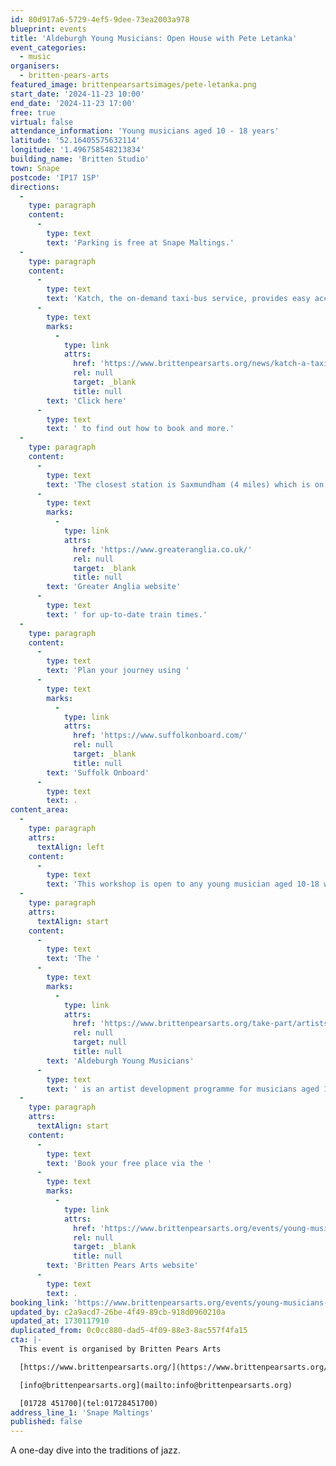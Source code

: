 ```yaml
---
id: 80d917a6-5729-4ef5-9dee-73ea2003a978
blueprint: events
title: 'Aldeburgh Young Musicians: Open House with Pete Letanka'
event_categories:
  - music
organisers:
  - britten-pears-arts
featured_image: brittenpearsartsimages/pete-letanka.png
start_date: '2024-11-23 10:00'
end_date: '2024-11-23 17:00'
free: true
virtual: false
attendance_information: 'Young musicians aged 10 - 18 years'
latitude: '52.16405575632114'
longitude: '1.496758548213834'
building_name: 'Britten Studio'
town: Snape
postcode: 'IP17 1SP'
directions:
  -
    type: paragraph
    content:
      -
        type: text
        text: 'Parking is free at Snape Maltings.'
  -
    type: paragraph
    content:
      -
        type: text
        text: 'Katch, the on-demand taxi-bus service, provides easy access to Snape Maltings, connecting it to the towns of Framlingham, Parham, Hacheston, Wickham Market, Wickham Market Railway Station at Campsea Ashe, and Tunstall. '
      -
        type: text
        marks:
          -
            type: link
            attrs:
              href: 'https://www.brittenpearsarts.org/news/katch-a-taxi-bus-to-snape-maltings'
              rel: null
              target: _blank
              title: null
        text: 'Click here'
      -
        type: text
        text: ' to find out how to book and more.'
  -
    type: paragraph
    content:
      -
        type: text
        text: 'The closest station is Saxmundham (4 miles) which is on the East Suffolk Ipswich on the Lowestoft train line. Wickham Market station (6 miles) is located in Campsea Ash on the same line. Visit the '
      -
        type: text
        marks:
          -
            type: link
            attrs:
              href: 'https://www.greateranglia.co.uk/'
              rel: null
              target: _blank
              title: null
        text: 'Greater Anglia website'
      -
        type: text
        text: ' for up-to-date train times.'
  -
    type: paragraph
    content:
      -
        type: text
        text: 'Plan your journey using '
      -
        type: text
        marks:
          -
            type: link
            attrs:
              href: 'https://www.suffolkonboard.com/'
              rel: null
              target: _blank
              title: null
        text: 'Suffolk Onboard'
      -
        type: text
        text: .
content_area:
  -
    type: paragraph
    attrs:
      textAlign: left
    content:
      -
        type: text
        text: 'This workshop is open to any young musician aged 10-18 who has a passion for discovering more about jazz and the AYM programme. The workshop is an opportunity for those who are currently having some form of music lessons, looking to expand their musical experiences.'
  -
    type: paragraph
    attrs:
      textAlign: start
    content:
      -
        type: text
        text: 'The '
      -
        type: text
        marks:
          -
            type: link
            attrs:
              href: 'https://www.brittenpearsarts.org/take-part/artists/aldeburgh-young-musicians'
              rel: null
              target: null
              title: null
        text: 'Aldeburgh Young Musicians'
      -
        type: text
        text: ' is an artist development programme for musicians aged 10–18. AYM focuses on unlocking musical creativity and potential through a range of inspirational and immersive residential courses and additional activities.'
  -
    type: paragraph
    attrs:
      textAlign: start
    content:
      -
        type: text
        text: 'Book your free place via the '
      -
        type: text
        marks:
          -
            type: link
            attrs:
              href: 'https://www.brittenpearsarts.org/events/young-musicians-open-house-2'
              rel: null
              target: _blank
              title: null
        text: 'Britten Pears Arts website'
      -
        type: text
        text: .
booking_link: 'https://www.brittenpearsarts.org/events/young-musicians-open-house-2'
updated_by: c2a9acd7-26be-4f49-89cb-918d0960210a
updated_at: 1730117910
duplicated_from: 0c0cc880-dad5-4f09-88e3-8ac557f4fa15
cta: |-
  This event is organised by Britten Pears Arts

  [https://www.brittenpearsarts.org/](https://www.brittenpearsarts.org/)

  [info@brittenpearsarts.org](mailto:info@brittenpearsarts.org)

  [01728 451700](tel:01728451700)
address_line_1: 'Snape Maltings'
published: false
---
```

A one-day dive into the traditions of jazz.